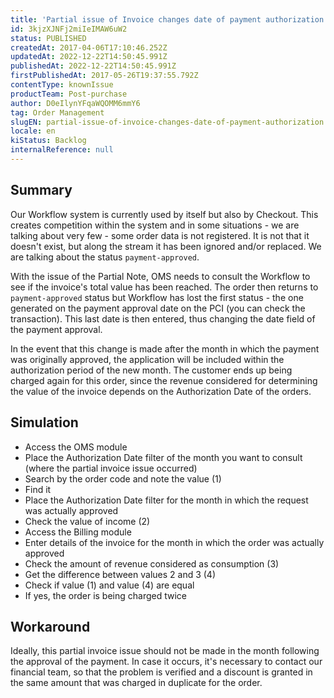 ```yaml
---
title: 'Partial issue of Invoice changes date of payment authorization'
id: 3kjzXJNFj2miIeIMAW6uW2
status: PUBLISHED
createdAt: 2017-04-06T17:10:46.252Z
updatedAt: 2022-12-22T14:50:45.991Z
publishedAt: 2022-12-22T14:50:45.991Z
firstPublishedAt: 2017-05-26T19:37:55.792Z
contentType: knownIssue
productTeam: Post-purchase
author: D0eIlynYFqaWQOMM6mmY6
tag: Order Management
slugEN: partial-issue-of-invoice-changes-date-of-payment-authorization
locale: en
kiStatus: Backlog
internalReference: null
---
```


## Summary

Our Workflow system is currently used by itself but also by Checkout. This creates competition within the system and in some situations - we are talking about very few - some order data is not registered. It is not that it doesn't exist, but along the stream it has been ignored and/or replaced. We are talking about the status `payment-approved`.

With the issue of the Partial Note, OMS needs to consult the Workflow to see if the invoice's total value has been reached. The order then returns to `payment-approved` status but Workflow has lost the first status - the one generated on the payment approval date on the PCI (you can check the transaction). This last date is then entered, thus changing the date field of the payment approval.

In the event that this change is made after the month in which the payment was originally approved, the application will be included within the authorization period of the new month. The customer ends up being charged again for this order, since the revenue considered for determining the value of the invoice depends on the Authorization Date of the orders.

## Simulation

- Access the OMS module
- Place the Authorization Date filter of the month  you want to consult (where the partial invoice issue occurred)
- Search by the order code and note the value (1)
- Find it
- Place the Authorization Date filter for the month in which the request was actually approved
- Check the value of income (2)
- Access the Billing module
- Enter details of the invoice for the month in which the order was actually approved
- Check the amount of revenue considered as consumption (3)
- Get the difference between values 2 and 3 (4)
- Check if value (1) and value (4) are equal
- If yes, the order is being charged twice

## Workaround

Ideally, this partial invoice issue should not be made in the month following the approval of the payment. In case it occurs, it's necessary to contact our financial team, so that the problem is verified and a discount is granted in the same amount that was charged in duplicate for the order.

